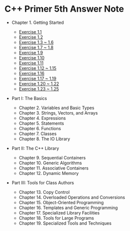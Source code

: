 C++ Primer 5th Answer Note
=======

- Chapter 1. Getting Started
  - [Exercise 1.1](/Cpp-Primer/ex1.1)
  - [Exercise 1.2](/Cpp-Primer/ex1.2)
  - [Exercise 1.3 ~ 1.6](/Cpp-Primer/ex1.3_1.6)
  - [Exercise 1.7 ~ 1.8](/Cpp-Primer/ex1.7_1.8)
  - [Exercise 1.9](https://github.com/pezy/Cpp-Primer/blob/master/ex1_9.cpp)
  - [Exercise 1.10](https://github.com/pezy/Cpp-Primer/blob/master/ex1_10.cpp)
  - [Exercise 1.11](https://github.com/pezy/Cpp-Primer/blob/master/ex1_11.cpp)
  - [Exercise 1.12 ~ 1.15](/Cpp-Primer/ex1.12_1.15)
  - [Exercise 1.16](/Cpp-Primer/ex1.16)
  - [Exercise 1.17 ~ 1.19](/Cpp-Primer/ex1.17_1.19)
  - [Exercise 1.20 ~ 1.22](/Cpp-Primer/ex1.20_1.22)
  - [Exercise 1.23 ~ 1.25](/Cpp-Primer/ex1.23_1.25)

- Part I: The Basics
  - Chapter 2. Variables and Basic Types
  - Chapter 3. Strings, Vectors, and Arrays
  - Chapter 4. Expressions
  - Chapter 5. Statements
  - Chapter 6. Functions
  - Chapter 7. Classes
  - Chapter 8. The IO Library

- Part II: The C++ Library
  - Chapter 9. Sequential Containers
  - Chapter 10. Generic Algorithms
  - Chapter 11. Associative Containers
  - Chapter 12. Dynamic Memory

- Part III: Tools for Class Authors
  - Chapter 13. Copy Control
  - Chapter 14. Overloaded Operations and Conversions
  - Chapter 15. Object-Oriented Programming
  - Chapter 16. Templates and Generic Programming
  - Chapter 17. Specialized Library Facilities
  - Chapter 18. Tools for Large Programs
  - Chapter 19. Specialized Tools and Techniques
